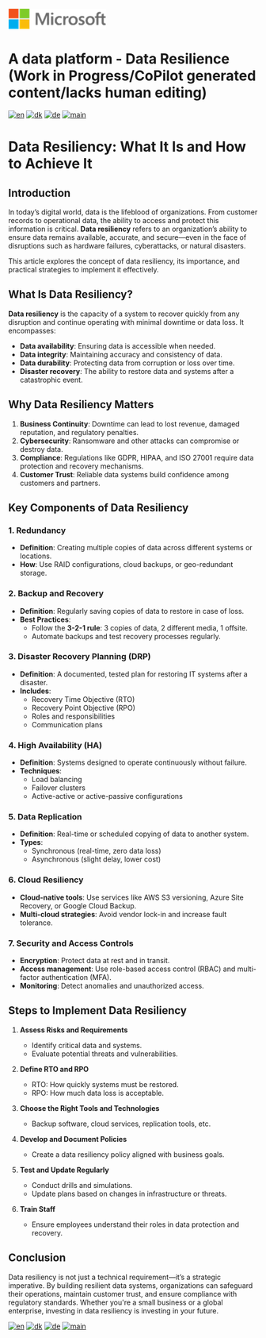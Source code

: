 ![microsoft](../images/microsoft.png)

# A data platform - Data Resilience (Work in Progress/CoPilot generated content/lacks human editing)

[![en](https://img.shields.io/badge/lang-en-blue.svg)](Ops-Data-Resilience.md)
[![dk](https://img.shields.io/badge/lang-da-red.svg)](Ops-Data-Resilience-da.md)
[![de](https://img.shields.io/badge/lang-de-yellow.svg)](Ops-Data-Resilience-de.md)
[![main](https://img.shields.io/badge/main-document-green.svg)](../README.md)

# Data Resiliency: What It Is and How to Achieve It

## Introduction

In today’s digital world, data is the lifeblood of organizations. From customer records to operational data, the ability to access and protect this information is critical. **Data resiliency** refers to an organization’s ability to ensure data remains available, accurate, and secure—even in the face of disruptions such as hardware failures, cyberattacks, or natural disasters.

This article explores the concept of data resiliency, its importance, and practical strategies to implement it effectively.

## What Is Data Resiliency?

**Data resiliency** is the capacity of a system to recover quickly from any disruption and continue operating with minimal downtime or data loss. It encompasses:

- **Data availability**: Ensuring data is accessible when needed.
- **Data integrity**: Maintaining accuracy and consistency of data.
- **Data durability**: Protecting data from corruption or loss over time.
- **Disaster recovery**: The ability to restore data and systems after a catastrophic event.

## Why Data Resiliency Matters

1. **Business Continuity**: Downtime can lead to lost revenue, damaged reputation, and regulatory penalties.
2. **Cybersecurity**: Ransomware and other attacks can compromise or destroy data.
3. **Compliance**: Regulations like GDPR, HIPAA, and ISO 27001 require data protection and recovery mechanisms.
4. **Customer Trust**: Reliable data systems build confidence among customers and partners.

## Key Components of Data Resiliency

### 1. Redundancy

- **Definition**: Creating multiple copies of data across different systems or locations.
- **How**: Use RAID configurations, cloud backups, or geo-redundant storage.

### 2. Backup and Recovery

- **Definition**: Regularly saving copies of data to restore in case of loss.
- **Best Practices**:
  - Follow the **3-2-1 rule**: 3 copies of data, 2 different media, 1 offsite.
  - Automate backups and test recovery processes regularly.

### 3. Disaster Recovery Planning (DRP)

- **Definition**: A documented, tested plan for restoring IT systems after a disaster.
- **Includes**:
  - Recovery Time Objective (RTO)
  - Recovery Point Objective (RPO)
  - Roles and responsibilities
  - Communication plans

### 4. High Availability (HA)

- **Definition**: Systems designed to operate continuously without failure.
- **Techniques**:
  - Load balancing
  - Failover clusters
  - Active-active or active-passive configurations

### 5. Data Replication

- **Definition**: Real-time or scheduled copying of data to another system.
- **Types**:
  - Synchronous (real-time, zero data loss)
  - Asynchronous (slight delay, lower cost)

### 6. Cloud Resiliency

- **Cloud-native tools**: Use services like AWS S3 versioning, Azure Site Recovery, or Google Cloud Backup.
- **Multi-cloud strategies**: Avoid vendor lock-in and increase fault tolerance.

### 7. Security and Access Controls

- **Encryption**: Protect data at rest and in transit.
- **Access management**: Use role-based access control (RBAC) and multi-factor authentication (MFA).
- **Monitoring**: Detect anomalies and unauthorized access.

## Steps to Implement Data Resiliency

1. **Assess Risks and Requirements**
   - Identify critical data and systems.
   - Evaluate potential threats and vulnerabilities.

2. **Define RTO and RPO**
   - RTO: How quickly systems must be restored.
   - RPO: How much data loss is acceptable.

3. **Choose the Right Tools and Technologies**
   - Backup software, cloud services, replication tools, etc.

4. **Develop and Document Policies**
   - Create a data resiliency policy aligned with business goals.

5. **Test and Update Regularly**
   - Conduct drills and simulations.
   - Update plans based on changes in infrastructure or threats.

6. **Train Staff**
   - Ensure employees understand their roles in data protection and recovery.

## Conclusion

Data resiliency is not just a technical requirement—it’s a strategic imperative. By building resilient data systems, organizations can safeguard their operations, maintain customer trust, and ensure compliance with regulatory standards. Whether you're a small business or a global enterprise, investing in data resiliency is investing in your future.

[![en](https://img.shields.io/badge/lang-en-blue.svg)](Ops-Data-Resilience.md)
[![dk](https://img.shields.io/badge/lang-da-red.svg)](Ops-Data-Resilience-da.md)
[![de](https://img.shields.io/badge/lang-de-yellow.svg)](Ops-Data-Resilience-de.md)
[![main](https://img.shields.io/badge/main-document-green.svg)](../README.md)
